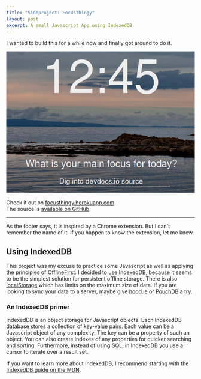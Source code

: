 ```yaml
---
title: "Sideproject: Focusthingy"
layout: post
excerpt: A small Javascript App using IndexedDB
---
```

I wanted to build this for a while now and finally got around to do it.

<a href="http://focusthingy.herokuapp.com">
  <img src="/assets/images/posts/2014-01-12-sideproject-focusapp/focusapp.png" class="img-thumbnail" alt="project screenshot">
</a>

Check it out on [focusthingy.herokuapp.com](http://focusthingy.herokuapp.com/).  
The source is [available on GitHub](https://github.com/phansch/focus).

---
As the footer says, it is inspired by a Chrome extension. But I can't remember the name of it. If you happen to know the extension, let me know.

## Using IndexedDB

This project was my excuse to practice some Javascript as well as applying the principles of [OfflineFirst](http://offlinefirst.org/).
I decided to use IndexedDB, because it seems to be the simplest solution for persistent offline storage. There is also [localStorage](https://developer.mozilla.org/en-US/docs/Web/Guide/API/DOM/Storage#localStorage) which has limits on the maximum size of data. If you are looking to sync your data to a server, maybe give [hood.ie](http://hood.ie) or [PouchDB](http://pouchdb.com) a try.

### An IndexedDB primer
IndexedDB is an object storage for Javascript objects. Each IndexedDB database stores a collection of key-value pairs. Each value can be a Javascript object of any complexity. The key can be a property of such an object. You can also create indexes of any properties for quicker searching and sorting. Furthermore, instead of using SQL, in IndexedDB you use a cursor to iterate over a result set.

If you want to learn more about IndexedDB, I recommend starting with the [IndexedDB guide on the MDN](https://developer.mozilla.org/en-US/docs/Web/API/IndexedDB_API/Using_IndexedDB).
